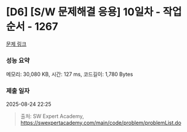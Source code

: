 # [D6] [S/W 문제해결 응용] 10일차 - 작업순서 - 1267 

[문제 링크](https://swexpertacademy.com/main/code/problem/problemDetail.do?contestProbId=AV18TrIqIwUCFAZN) 

### 성능 요약

메모리: 30,080 KB, 시간: 127 ms, 코드길이: 1,780 Bytes

### 제출 일자

2025-08-24 22:25



> 출처: SW Expert Academy, https://swexpertacademy.com/main/code/problem/problemList.do